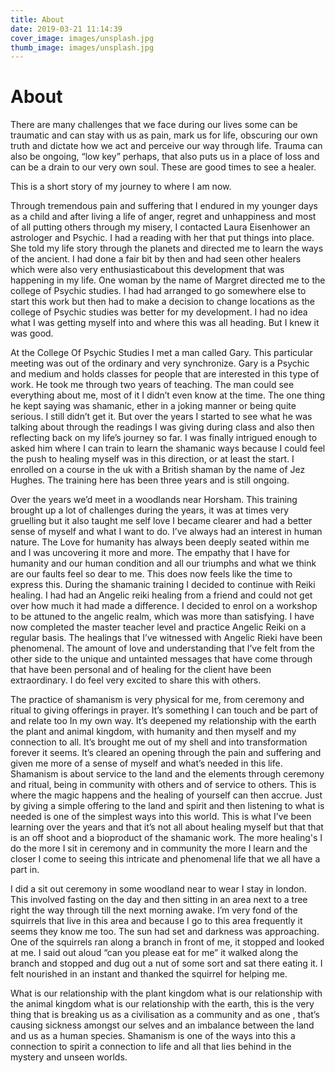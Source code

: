 ```yaml
---
title: About
date: 2019-03-21 11:14:39
cover_image: images/unsplash.jpg
thumb_image: images/unsplash.jpg
---
```

# About


There are many challenges that we face during our lives some can be
traumatic and can stay with us as pain, mark us for life, obscuring
our own truth and dictate how we act and perceive our way through
life. Trauma can also be ongoing, “low key” perhaps, that also puts us
in a place of loss and can be a drain to our very own soul.
These are good times to see a healer.

This is a short story of my journey to where I am now.

Through tremendous pain and suffering that I endured in my younger
days as a child and after living a life of anger, regret and
unhappiness and most of all putting others through my misery, I
contacted Laura Eisenhower an astrologer and Psychic. I had a reading
with her that put things into place. She told my life story through
the planets and directed me to learn the ways of the ancient. I had
done a fair bit by then and had seen other healers which were also
very enthusiasticabout this development that was happening in my life.
One woman by the name of Margret directed me to the college of Psychic
studies. I had had arranged to go somewhere else to start this work
but then had to make a decision to change locations as the college of
Psychic studies was better for my development. I had no idea what I
was getting myself into and where this was all heading. But I knew it
was good.

At the College Of Psychic Studies I met a man called Gary. This
particular meeting was out of the ordinary and very synchronize. Gary
is a Psychic and medium and holds classes for people that are
interested in this type of work. He took me through two years of
teaching. The man could see everything about me, most of it I didn’t
even know at the time. The one thing he kept saying was shamanic,
ether in a joking manner or being quite serious. I still didn’t get
it. But over the years I started to see what he was talking about
through the readings I was giving during class and also then
reflecting back on my life’s journey so far. I was finally intrigued
enough to asked him where I can train to learn the shamanic ways
because I could feel the push to healing myself was in this direction,
or at least the start. I enrolled on a course in the uk with a British
shaman by the name of Jez Hughes. The training here has been three
years and is still ongoing.

Over the years we’d meet in a woodlands near Horsham. This training
brought up a lot of challenges during the years, it was at times very
gruelling but it also taught me self love I became clearer and had a
better sense of myself and what I want to do. I’ve always had an
interest in human nature. The Love for humanity has always been deeply
seated within me and I was uncovering it more and more. The empathy
that I have for humanity and our human condition and all our triumphs
and what we think are our faults feel so dear to me. This does now
feels like the time to express this.
During the shamanic training I decided to continue with Reiki healing.
I had had an Angelic reiki healing from a friend and could not get
over how much it had made a difference. I decided to enrol on a
workshop to be attuned to the angelic realm, which was more than
satisfying. I have now completed the master teacher level and practice
Angelic Reiki on a regular basis. The healings that I’ve witnessed
with Angelic Rieki have been phenomenal. The amount of love and
understanding that I’ve felt from the other side to the unique and
untainted messages that have come through that have been personal and
of healing for the client have been extraordinary. I do feel very
excited to share this with others.

The practice of shamanism is very physical for me, from ceremony and
ritual to giving offerings in prayer. It’s something I can touch and
be part of and relate too In my own way. It’s deepened my relationship
with the earth the plant and animal kingdom, with humanity and then
myself and my connection to all. It’s brought me out of my shell and
into transformation forever it seems. It’s cleared an opening through
the pain and suffering and given me more of a sense of myself and
what’s needed in this life. Shamanism is about service to the land and
the elements through ceremony and ritual, being in community with
others and of service to others. This is where the magic happens and
the healing of yourself can then accrue. Just by giving a simple
offering to the land and spirit and then listening to what is needed
is one of the simplest ways into this world. This is what I’ve been
learning over the years and that it’s not all about healing myself but
that that is an off shoot and a bioproduct of the shamanic work. The
more healing's I do the more I sit in ceremony and in community the
more I learn and the closer I come to seeing this intricate and
phenomenal life that we all have a part in.

I did a sit out ceremony in some woodland near to wear I stay in
london. This involved fasting on the day and then sitting in an area
next to a tree right the way through till the next morning awake. I’m
very fond of the squirrels that live in this area and because I go to
this area frequently it seems they know me too. The sun had set and
darkness was approaching. One of the squirrels ran along a branch in
front of me, it stopped and looked at me. I said out aloud “can you
please eat for me” it walked along the branch and stopped and dug out
a nut of some sort and sat there eating it. I felt nourished in an
instant and thanked the squirrel for helping me.

What is our relationship with the plant kingdom what is our
relationship with the animal kingdom what is our relationship with the
earth, this is the very thing that is breaking us as a civilisation as
a community and as one , that’s causing sickness amongst our selves
and an imbalance between the land and us as a human species. Shamanism
is one of the ways into this a connection to spirit a connection to
life and all that lies behind in the mystery and unseen worlds.